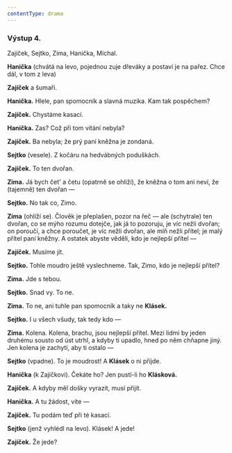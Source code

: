 ```yaml
---
contentType: drama
---
```


### Výstup 4.

Zajíček, Sejtko, Zima, Hanička, Míchal.

**Hanička** (chvátá na levo, pojednou zuje dřeváky a postaví je na pařez. Chce dál, v tom z leva) 

**Zajíček** a šumaři.

**Hanička.** Hlele, pan spomocník a slavná muzika. Kam tak pospěchem?

**Zajíček.** Chystáme kasací. 

**Hanička.** Zas? Což při tom vítání nebyla? 

**Zajíček.** Ba nebyla; že prý paní kněžna je zondaná. 

**Sejtko** (vesele). Z kočáru na hedvábných poduškách. 

**Zajíček.** To ten dvořan.

**Zima.** Já bych čet' a četu (opatrně se ohlíží), že kněžna o tom ani neví, že (tajemně) ten dvořan — 

**Sejtko.** No tak co, Zimo.

**Zima** (ohlíží se). Člověk je přeplašen, pozor na řeč — ale (schytrale) ten dvořan, co se mýho rozumu dotejče, jak já to pozoruju, je víc nežli dvořan; on poroučí, a chce poroučet, je víc nežli dvořan, ale míň nežli přítel; je malý přítel paní kněžny. A ostatek abyste věděli, kdo je nejlepší přítel —

**Zajíček.** Musíme jít.

**Sejtko.** Tohle moudro ještě vyslechneme. Tak, Zimo, kdo je nejlepší přítel? 

**Zima.** Jde s tebou. 

**Sejtko.** Snad vy. To ne.

**Zima.** To ne, ani tuhle pan spomocník a taky ne **Klásek.**

**Sejtko.** I u všech všudy, tak tedy kdo — 

**Zima.** Kolena. Kolena, brachu, jsou nejlepší přítel. Mezi lidmi by jeden druhému sousto od úst utrhl, a kdyby ti upadlo, hned po něm chňapne jiný. Jen kolena je zachytí, aby ti ostalo —

**Sejtko** (vpadne). To je moudrost! A **Klásek** o ni přijde.

**Hanička** (k Zajíčkovi). Čekáte ho? Jen pustí-li ho **Klásková.**

**Zajíček.** A kdyby měl došky vyrazit, musí přijít. 

**Hanička.** A tu žádost, víte — 

**Zajíček.** Tu podám teď při té kasací. 

**Sejtko** (jenž vyhlédl na levo). Klásek! A jede! 

**Zajíček.** Že jede?
